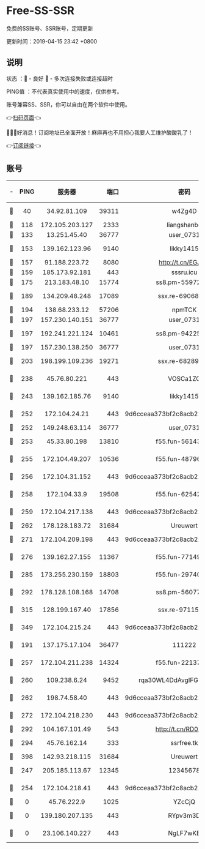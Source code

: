 # Free-SS-SSR

免费的SS账号、SSR账号，定期更新

更新时间：2019-04-15 23:42 +0800

## 说明

状态     ：🙂 - 良好 🙁 - 多次连接失败或连接超时

PING值   ：不代表真实使用中的速度，仅供参考。

账号兼容SS、SSR，你可以自由在两个软件中使用。

👉[扫码页面](https://liesauer.github.io/Free-SS-SSR/)👈

🎉🎉🎉好消息！订阅地址已全面开放！麻麻再也不用担心我要人工维护酸酸乳了！

👉[订阅链接](https://www.liesauer.net/yogurt/subscribe?ACCESS_TOKEN=DAYxR3mMaZAsaqUb)👈

## 账号

|-|PING|服务器|端口|密码|加密方式|区域|
|:----:|:----:|:-----:|-----:|:----:|:----:|:----:|
|🙂|40|34.92.81.109|39311|w4Zg4D|chacha20-ietf|US|
|🙂|118|172.105.203.127|2333|liangshanbo|chacha20|JP|
|🙂|133|13.251.45.40|36777|user_0731|chacha20|SG|
|🙂|153|139.162.123.96|9140|likky1415|aes-256-cfb|JP|
|🙂|157|91.188.223.72|8080|http://t.cn/EGJIyrl|rc4-md5|RU|
|🙂|159|185.173.92.181|443|sssru.icu|rc4-md5|RU|
|🙂|175|213.183.48.10|15774|ss8.pm-55972403|rc4-md5|RU|
|🙂|189|134.209.48.248|17089|ssx.re-69068513|aes-256-cfb|US|
|🙂|194|138.68.233.12|57206|npmTCK|rc4-md5|US|
|🙂|197|157.230.140.151|36777|user_0731|chacha20|US|
|🙂|197|192.241.221.124|10461|ss8.pm-94225903|aes-256-cfb|US|
|🙂|197|157.230.138.250|36777|user_0731|chacha20|US|
|🙂|203|198.199.109.236|19271|ssx.re-68289333|aes-256-cfb|US|
|🙂|238|45.76.80.221|443|VOSCa1ZG|aes-256-cfb|DE|
|🙂|243|139.162.185.76|9140|likky1415|aes-256-cfb|DE|
|🙂|252|172.104.24.21|443|9d6cceaa373bf2c8acb22e60b6a58be6|aes-256-cfb|US|
|🙂|252|149.248.63.114|36777|user_0731|chacha20|CA|
|🙂|253|45.33.80.198|13810|f55.fun-56143757|aes-256-cfb|US|
|🙂|255|172.104.49.207|10536|f55.fun-48796912|aes-256-cfb|SG|
|🙂|256|172.104.31.152|443|9d6cceaa373bf2c8acb22e60b6a58be6|aes-256-cfb|US|
|🙂|258|172.104.33.9|19508|f55.fun-62542017|aes-256-cfb|SG|
|🙂|259|172.104.217.138|443|9d6cceaa373bf2c8acb22e60b6a58be6|aes-256-cfb|US|
|🙂|262|178.128.183.72|31684|Ureuwert|chacha20|US|
|🙂|271|172.104.209.198|443|9d6cceaa373bf2c8acb22e60b6a58be6|aes-256-cfb|US|
|🙂|276|139.162.27.155|11367|f55.fun-77149220|aes-256-cfb|SG|
|🙂|285|173.255.230.159|18803|f55.fun-29740639|aes-256-cfb|US|
|🙂|292|178.128.108.168|14708|ss8.pm-56077584|aes-256-cfb|SG|
|🙂|315|128.199.167.40|17856|ssx.re-97115769|aes-256-cfb|SG|
|🙂|349|172.104.215.24|443|9d6cceaa373bf2c8acb22e60b6a58be6|aes-256-cfb|US|
|🙂|191|137.175.17.104|36477|111222|aes-256-cfb|US|
|🙂|257|172.104.211.238|14324|f55.fun-22137524|aes-256-cfb|US|
|🙂|260|109.238.6.24|9452|rqa30WL4DdAvgIFG6Fs3znzTa|aes-256-cfb|FR|
|🙂|262|198.74.58.40|443|9d6cceaa373bf2c8acb22e60b6a58be6|aes-256-cfb|US|
|🙂|272|172.104.218.230|443|9d6cceaa373bf2c8acb22e60b6a58be6|aes-256-cfb|US|
|🙂|292|104.167.101.49|543|http://t.cn/RD0D7sx|rc4-md5|CA|
|🙂|294|45.76.162.14|333|ssrfree.tk|aes-256-cfb|SG|
|🙂|398|142.93.218.115|31684|Ureuwert|chacha20|IN|
|🙁|247|205.185.113.67|12345|12345678|aes-256-cfb|US|
|🙁|254|172.104.218.41|443|9d6cceaa373bf2c8acb22e60b6a58be6|aes-256-cfb|US|
|🙁|0|45.76.222.9|1025|YZcCjQ|rc4-md5|JP|
|🙁|0|139.180.207.135|443|RYpv3m3D|aes-256-cfb|JP|
|🙁|0|23.106.140.227|443|NgLF7wKB|aes-256-cfb|US|

